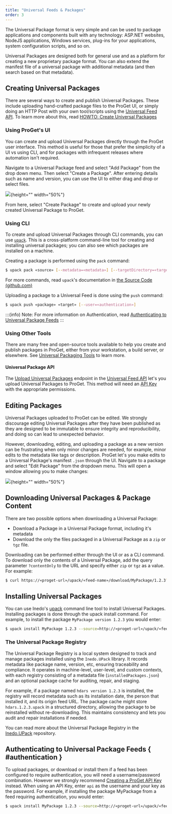 ```yaml
---
title: "Universal Feeds & Packages"
order: 3
---
```


The Universal Package format is very simple and can be used to package applications and components built with any technology: ASP.NET websites, NodeJS applications, Windows services, plug-ins for your applications, system configuration scripts, and so on. 

Universal Packages are designed both for general use and as a platform for creating a new proprietary package format. You can also extend the manifest file of a universal package with additional metadata (and then search based on that metadata).

## Creating Universal Packages

There are several ways to create and publish Universal Packages. These include uploading hand-crafted package files to the ProGet UI, or simply doing an HTTP Post with your own tool/scripts using the [Universal Feed API](/docs/proget/reference-api/universal-feed). To learn more about this, read [HOWTO: Create Universal Packages]()

### Using ProGet's UI

You can create and upload Universal Packages directly through the ProGet user interface. This method is useful for those that prefer the simplicity of a UI vs using CLI, and for packages with infrequent releases where automation isn't required.

Navigate to a Universal Package feed and select "Add Package" from the drop down menu. Then select "Create a Package". After entering details such as name and version, you can use the UI to either drag and drop or select files. 

![](/resources/docs/proget-upack-createpackage.png){height="" width="50%"}

From here, select "Create Package" to create and upload your newly created Universal Package to ProGet.

### Using CLI

To create and upload Universal Packages through CLI commands, you can use [`upack`](https://github.com/Inedo/upack/releases). This is a cross-platform command-line tool for creating and installing universal packages; you can also see which packages are installed on a machine.

Creating a package is performed using the `pack` command:

```bash
$ upack pack «source» [--metadata=«metadata»] [--targetDirectory=«targetDirectory»] [--group=«group»] [--name=«name»] [--version=«version»] [--title=«title»] [--description=«description»] [--icon=«icon»]
```

For more commands, read `upack`'s documentation in [the Source Code (github.com)](https://github.com/Inedo/upack)

Uploading a package to a Universal Feed is done using the `push` command:

```bash
$ upack push «package» «target» [--user=«authentication»]
```

:::(info)
Note: For more information on Authentication, read [Authenticating to Universal Package Feeds](#authentication)
:::

### Using Other Tools

There are many free and open-source tools available to help you create and publish packages in ProGet, either from your workstation, a build server, or elsewhere. See [Universal Packaging Tools](/docs/proget/feeds/universal/universal-packages#tools) to learn more.

#### Universal Package API

The [Upload Universal Packages](/docs/proget/reference-api/universal-feed/upload) endpoint in the [Universal Feed API](/docs/proget/reference-api/universal-feed) let's you upload Universal Packages to ProGet. This method will need an [API Key](/docs/proget/reference-api/proget-apikeys) with the appropriate permissions.

## Editing Packages

Universal Packages uploaded to ProGet can be edited. We strongly discourage editing Universal Packages after they have been published as they are designed to be immutable to ensure integrity and reproducibility, and doing so can lead to unexpected behavior.

However, downloading, editing, and uploading a package as a new version can be frustrating when only minor changes are needed, for example, minor edits to the metadata like tags or description. ProGet let's you make edits to a Universal Package's manifest `.json` through the UI. Navigate to a package and select "Edit Package" from the dropdown menu. This will open a window allowing you to make changes:

![](/resources/docs/proget-upack-editpackage.png){height="" width="50%"}

## Downloading Universal Packages & Package Content

There are two possible options when downloading a Universal Package:

* Download a Package in a Universal Package format, including it's metadata
* Download the only the files packaged in a Universal Package as a `zip` or `tgz` file. 

Downloading can be performed either through the UI or as a CLI command. To download only the contents of a Universal Package, add the query parameter `?contentOnly` to the URL and specify either `zip` or `tgz` as a value. For example:

```bash
$ curl https://«proget-url»/upack/«feed-name»/download/MyPackage/1.2.3?contentOnly=zip --output MyPackage-1.2.3.zip --user «user»:«password»
```

## Installing Universal Packages

You can use Inedo's [upack](https://github.com/Inedo/upack/releases) command line tool to install Universal Packages. Installing packages is done through the upack install command. For example, to install the package `MyPackage version 1.2.3` you would enter:

```bash
$ upack install MyPackage 1.2.3 --source=http://«proget-url»/upack/«feed-name» --target=«directory» --user=«user»:«password»
```

### The Universal Package Registry

The Universal Package Registry is a local system designed to track and manage packages installed using the `Inedo.UPack` library. It records metadata like package name, version, etc, ensuring traceability and compliance. It operates in machine-level, user-level, and custom contexts, with each registry consisting of a metadata file (`installedPackages.json`) and an optional package cache for auditing, repair, and staging.

For example, if a package named `hdars version 1.2.3` is installed, the registry will record metadata such as its installation date, the person that installed it, and its origin feed URL. The package cache might store `hdars.1.2.3.upack` in a structured directory, allowing the package to be reinstalled without re-downloading. This maintains consistency and lets you audit and repair installations if needed.

You can read more about the Universal Package Registry in the [Inedo.UPack](https://github.com/inedo/inedo.upack/blob/master/registry.md) repository.

## Authenticating to Universal Package Feeds { #authentication }

To upload packages, or download or install them if a feed has been configured to require authentication, you will need a username/password combination. However we strongly recommend [Creating a ProGet API Key](/docs/proget/reference-api/proget-apikeys) instead. When using an API Key, enter `api` as the username and your key as the password. For example, if installing the package MyPackage from a feed requiring authentication, you would enter:

```bash
$ upack install MyPackage 1.2.3 --source=http://«proget-url»/upack/«feed-name» --target=«directory» --user=api:«password»
```
